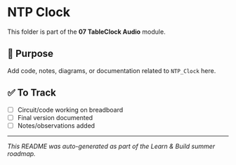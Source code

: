 # NTP Clock

This folder is part of the **07 TableClock Audio** module.

## 📌 Purpose
Add code, notes, diagrams, or documentation related to `NTP_Clock` here.

## ✅ To Track
- [ ] Circuit/code working on breadboard
- [ ] Final version documented
- [ ] Notes/observations added

---

_This README was auto-generated as part of the Learn & Build summer roadmap._